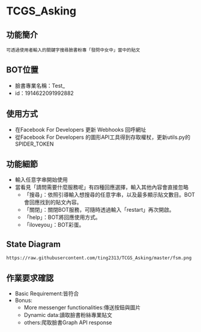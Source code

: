 # TCGS_Asking

## 功能簡介
	可透過使用者輸入的關鍵字搜尋臉書粉專「發問中女中」當中的貼文

## BOT位置
* 臉書專業名稱：Test_
* id：1914622091992882

## 使用方式
* 在Facebook For Developers 更新 Webhooks 回呼網址
* 從Facebook For Developers 的圖形API工具得到存取權杖，更新utils.py的SPIDER_TOKEN

## 功能細節
* 輸入任意字串開始使用
* 當看見「請問需要什麼服務呢」有四種回應選擇，輸入其他內容會直接忽略
	* 「搜尋」：依照引導輸入想搜尋的任意字串，以及最多顯示貼文數目。BOT會回應找到的貼文內容。
	* 「關閉」：關閉BOT服務，可隨時透過輸入「restart」再次開啟。
	* 「help」：BOT將回應使用方式。
	* 「iloveyou」：BOT彩蛋。

## State Diagram
	https://raw.githubusercontent.com/ting2313/TCGS_Asking/master/fsm.png
	
## 作業要求確認
* Basic Requirement:皆符合
* Bonus:
	* More messenger functionalities:傳送按鈕與圖片
	* Dynamic data:讀取臉書粉絲專業貼文
	* others:爬取臉書Graph API response